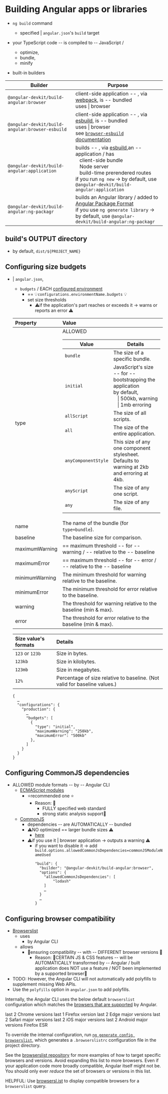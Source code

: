 # Building Angular apps or libraries

* `ng build` command
  * specified | `angular.json`'s `build` target
* your TypeScript code -- is compiled to -- JavaScript / 
  * optimize,
  * bundle,
  * minify
 
* built-in builders

| Builder                                         | Purpose                                                                                                                                                                                                                                                                                      |
| ----------------------------------------------- |----------------------------------------------------------------------------------------------------------------------------------------------------------------------------------------------------------------------------------------------------------------------------------------------|
| `@angular-devkit/build-angular:browser`         | client-side application -- , via [webpack](https://webpack.js.org/), is  -- bundled <br/> uses \| browser                                                                                                                                                                                    |
| `@angular-devkit/build-angular:browser-esbuild` | client-side application -- , via [esbuild](https://esbuild.github.io/), is -- bundled <br/> uses \| browser <br/> see [`browser-esbuild` documentation](tools/cli/build-system-migration#manual-migration-to-the-compatibility-builder)                                                      |
| `@angular-devkit/build-angular:application`     | builds -- , via [esbuild](https://esbuild.github.io/),an -- application / has <br/> &nbsp;&nbsp; client-side bundle <br/> &nbsp;&nbsp; Node server <br/> &nbsp;&nbsp; build-time prerendered routes <br/> if you run `ng new` -> by default, use `@angular-devkit/build-angular:application` |
| `@angular-devkit/build-angular:ng-packagr`      | builds an Angular library / added to [Angular Package Format](tools/libraries/angular-package-format) <br/> if you use `ng generate library` -> by default, use `@angular-devkit/build-angular:ng-packagr`                                                                                                                                                                                 |

## build's OUTPUT directory

* by default, `dist/${PROJECT_NAME}` 

## Configuring size budgets

* | `angular.json`, 
  * `budgets` / EACH [configured environment](tools/cli/environments)
    * == 💡`configurations.environmentName.budgets` 💡
    * set size thresholds
      * ⚠️if the application's part reaches or exceeds it -> warns or reports an error ⚠️ 

  
  | Property       | Value                                                                                                                                                                                                                                                                                                                                                                                                                                                                                                                                                                                                                                                                                                                                                                                                                                                                                                 |
  |:---------------|:------------------------------------------------------------------------------------------------------------------------------------------------------------------------------------------------------------------------------------------------------------------------------------------------------------------------------------------------------------------------------------------------------------------------------------------------------------------------------------------------------------------------------------------------------------------------------------------------------------------------------------------------------------------------------------------------------------------------------------------------------------------------------------------------------------------------------------------------------------------------------------------------------|
  | type           | ALLOWED <table> <thead> <tr> <th> Value </th> <th> Details </th> </tr> </thead> <tbody> <tr> <td> <code>bundle</code> </td> <td> The size of a specific bundle. </td> </tr> <tr> <td> <code>initial</code> </td> <td> JavaScript's size -- for -- bootstrapping the application <br/> by default, <br/> &nbsp;&nbsp; \| 500kb, warning <br/> &nbsp;&nbsp; \| 1mb erroring </td> </tr> <tr> <td> <code>allScript</code> </td> <td> The size of all scripts. </td> </tr> <tr> <td> <code>all</code> </td> <td> The size of the entire application. </td> </tr> <tr> <td> <code>anyComponentStyle</code> </td> <td> This size of any one component stylesheet. Defaults to warning at 2kb and erroring at 4kb. </td> </tr> <tr> <td> <code>anyScript</code> </td> <td> The size of any one script. </td> </tr> <tr> <td> <code>any</code> </td> <td> The size of any file. </td> </tr> </tbody> </table> |
  | name           | The name of the bundle (for `type=bundle`).                                                                                                                                                                                                                                                                                                                                                                                                                                                                                                                                                                                                                                                                                                                                                                                                                                                           |
  | baseline       | The baseline size for comparison.                                                                                                                                                                                                                                                                                                                                                                                                                                                                                                                                                                                                                                                                                                                                                                                                                                                                     |
  | maximumWarning | == maximum threshold -- for -- warning / -- relative to the -- baseline                                                                                                                                                                                                                                                                                                                                                                                                                                                                                                                                                                                                                                                                                                                                                                                                                               |
  | maximumError   | == maximum threshold -- for -- error / -- relative to the -- baseline                                                                                                                                                                                                                                                                                                                                                                                                                                                                                                                                                                                                                                                                                                                                                                                                                                 |
  | minimumWarning | The minimum threshold for warning relative to the baseline.                                                                                                                                                                                                                                                                                                                                                                                                                                                                                                                                                                                                                                                                                                                                                                                                                                           |
  | minimumError   | The minimum threshold for error relative to the baseline.                                                                                                                                                                                                                                                                                                                                                                                                                                                                                                                                                                                                                                                                                                                                                                                                                                             |
  | warning        | The threshold for warning relative to the baseline (min & max).                                                                                                                                                                                                                                                                                                                                                                                                                                                                                                                                                                                                                                                                                                                                                                                                                                       |
  | error          | The threshold for error relative to the baseline (min & max).                                                                                                                                                                                                                                                                                                                                                                                                                                                                                                                                                                                                                                                                                                                                                                                                                                         |
 
  | Size value's formats | Details                                                                     |
  |:---------------------| :-------------------------------------------------------------------------- |
  | `123` or `123b`      | Size in bytes.                                                              |
  | `123kb`              | Size in kilobytes.                                                          |
  | `123mb`              | Size in megabytes.                                                          |
  | `12%`                | Percentage of size relative to baseline. \(Not valid for baseline values.\) |

  ```
  {
    …
    "configurations": {
      "production": {
        …
        "budgets": [
          {
            "type": "initial",
            "maximumWarning": "250kb",
            "maximumError": "500kb"
          },
        ]
      }
    }
  }
  ```


## Configuring CommonJS dependencies

* ALLOWED module formats -- by -- Angular CLI 
  * [ECMAScript modules](https://developer.mozilla.org/docs/Web/JavaScript/Reference/Statements/import)
    * ⭐️recommended one ⭐️
      * Reason: 🧠
        * FULLY specified web standard
        * strong static analysis support🧠
  * [CommonJS](https://nodejs.org/api/modules.html)
    * dependencies -- are AUTOMATICALLY -- bundled
    * ⚠️NO optimized == larger bundle sizes ⚠️
      * [here](https://web.dev/commonjs-larger-bundles)
    * ⚠️if you use it | browser application -> outputs a warning ⚠️
      * if you want to disable it -> add `build.options.allowedCommonJsDependencies=commonJSModuleNameUsed`
        ```
        "build": {
          "builder": "@angular-devkit/build-angular:browser",
          "options": {
            "allowedCommonJsDependencies": [
                "lodash"
            ]
            …
          }
          …
        }
        ```

## Configuring browser compatibility

* [Browserslist](https://github.com/browserslist/browserslist)
  * uses
    * by Angular CLI
  * allows
    * 👀ensuring compatibility -- with -- DIFFERENT browser versions 👀 
      * Reason: 🧠CERTAIN JS & CSS features -- will be AUTOMATICALLY transformed by -- Angular / built application does NOT use a feature / NOT been implemented by a supported browser🧠
* TODO: However, the Angular CLI will not automatically add polyfills to supplement missing Web APIs.
* Use the `polyfills` option in `angular.json` to add polyfills.

Internally, the Angular CLI uses the below default `browserslist` configuration which matches the [browsers that are supported](reference/versions#browser-support) by Angular.

<docs-code language="text">

last 2 Chrome versions
last 1 Firefox version
last 2 Edge major versions
last 2 Safari major versions
last 2 iOS major versions
last 2 Android major versions
Firefox ESR

</docs-code>

To override the internal configuration, run [`ng generate config browserslist`](cli/generate/config), which generates a `.browserslistrc` configuration file in the project directory.

See the [browserslist repository](https://github.com/browserslist/browserslist) for more examples of how to target specific browsers and versions.
Avoid expanding this list to more browsers. Even if your application code more broadly compatible, Angular itself might not be.
You should only ever _reduce_ the set of browsers or versions in this list.

HELPFUL: Use [browsersl.ist](https://browsersl.ist) to display compatible browsers for a `browserslist` query.
